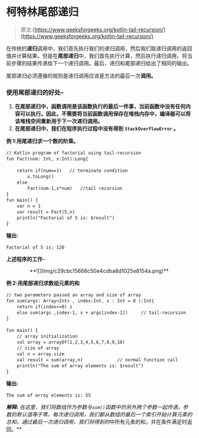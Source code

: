 # 柯特林尾部递归

> 原文:[https://www.geeksforgeeks.org/kotlin-tail-recursion/](https://www.geeksforgeeks.org/kotlin-tail-recursion/)

在传统的**递归**调用中，我们首先执行我们的递归调用，然后我们取递归调用的返回值并计算结果。但是在**尾部递归**中，我们首先执行计算，然后执行递归调用，将当前步骤的结果传递给下一个递归调用。最后，递归和尾部递归给出了相同的输出。

尾部递归必须遵循的规则是递归调用应该是方法的最后一次**调用。**

### **使用尾部递归的好处–**

1.  **在尾部递归中，函数调用是该函数执行的最后一件事，当前函数中没有任何内容可以执行。因此，不需要将当前函数调用保存在堆栈内存中，编译器可以将该堆栈空间重新用于下一次递归调用。**
2.  **在尾部递归中，我们在程序执行过程中没有得到 **`StackOverflowError`** 。**

****例 1:用尾递归求一个数的阶乘。****

```
// Kotlin program of factorial using tail-recursion
fun Fact(num: Int, x:Int):Long{

    return if(num==1)   // terminate condition
        x.toLong()
    else
        Fact(num-1,x*num)   //tail recursion
}
fun main() {
    var n = 1
    var result = Fact(5,n)
    println("Factorial of 5 is: $result")
}
```

****输出:****

```
Factorial of 5 is: 120
```

****上述程序的工作-**** 

<center>**![](img/c29cbc15666c50e4cdba8d1025e8154a.png)**</center>

****例 2:用尾部递归求数组元素的和****

```
// two parameters passed an array and size of array
fun sum(args: Array<Int> , index:Int, s : Int = 0 ):Int{
    return if(index<=0) s
    else sum(args ,index-1, s + args[index-1])     // tail-recursion
}

fun main() {
    // array initialization
    val array = arrayOf(1,2,3,4,5,6,7,8,9,10)
    // size of array
    val n = array.size
    val result = sum(array,n)             // normal function call
    println("The sum of array elements is: $result")
}
```

****输出:****

```
The sum of array elements is: 55
```

****解释:**
在这里，我们将数组作为参数与`sum()`函数中的另外两个参数一起传递。参数的默认值等于零。每次递归调用，我们都从数组的最后一个索引开始计算元素的总和。通过最后一次递归调用，我们将得到*的*中所有元素的和，并在条件满足时返回。**